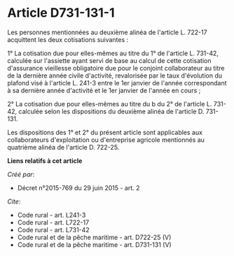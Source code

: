 # Article D731-131-1

Les personnes mentionnées au deuxième alinéa de l'article L. 722-17 acquittent les deux cotisations suivantes : 

1° La cotisation due pour elles-mêmes au titre du 1° de l'article L. 731-42, calculée sur l'assiette ayant servi de base au
calcul de cette cotisation d'assurance vieillesse obligatoire due pour le conjoint collaborateur au titre de la dernière
année civile d'activité, revalorisée par le taux d'évolution du plafond visé à l'article L. 241-3 entre le 1er janvier de
l'année correspondant à sa dernière année d'activité et le 1er janvier de l'année en cours ; 

2° La cotisation due pour elles-mêmes au titre du b du 2° de l'article L. 731-42, calculée selon les dispositions du deuxième
alinéa de l'article D. 731-131. 

Les dispositions des 1° et 2° du présent article sont applicables aux collaborateurs d'exploitation ou d'entreprise agricole
mentionnés au quatrième alinéa de l'article D. 722-25.

**Liens relatifs à cet article**

_Créé par_:

  - Décret n°2015-769 du 29 juin 2015 - art. 2

_Cite_:

  - Code rural - art. L241-3
  - Code rural - art. L722-17
  - Code rural - art. L731-42
  - Code rural et de la pêche maritime - art. D722-25 (V)
  - Code rural et de la pêche maritime - art. D731-131 (V)
